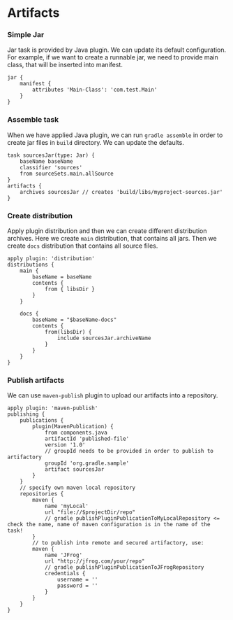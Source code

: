 # Artifacts

### Simple Jar

Jar task is provided by Java plugin. We can update its default configuration. For example, if we want to create a runnable jar, we need to provide main class, that will be inserted into manifest.

```
jar {
    manifest {
        attributes 'Main-Class': 'com.test.Main'
    }
}
```

### Assemble task

When we have applied Java plugin, we can run `gradle assemble` in order to create jar files in `build` directory. We can update the defaults.

```
task sourcesJar(type: Jar) {
    baseName baseName
    classifier 'sources'
    from sourceSets.main.allSource
}
artifacts {
    archives sourcesJar // creates 'build/libs/myproject-sources.jar'
}
```

### Create distribution

Apply plugin distribution and then we can create different distribution archives. Here we create `main` distribution, that contains all jars. Then we create `docs` distribution that contains all source files.

```
apply plugin: 'distribution'
distributions {
    main {
        baseName = baseName
        contents {
            from { libsDir }
        }
    }

    docs {
        baseName = "$baseName-docs"
        contents {
            from(libsDir) {
                include sourcesJar.archiveName
            }
        }
    }
}
```

### Publish artifacts

We can use `maven-publish` plugin to upload our artifacts into a repository.

```
apply plugin: 'maven-publish'
publishing {
    publications {
        plugin(MavenPublication) {
            from components.java
            artifactId 'published-file'
            version '1.0'
            // groupId needs to be provided in order to publish to artifactory
            groupId 'org.gradle.sample'
            artifact sourcesJar
        }
    }
    // specify own maven local repository
    repositories {
        maven {
            name 'myLocal'
            url "file://$projectDir/repo"
            // gradle publishPluginPublicationToMyLocalRepository <= check the name, name of maven configuration is in the name of the task!
        }
        // to publish into remote and secured artifactory, use:
        maven {
            name 'JFrog'
            url "http://jfrog.com/your/repo"
            // gradle publishPluginPublicationToJFrogRepository
            credentials {
                username = ''
                password = ''
            }
        }
    }
}
```



